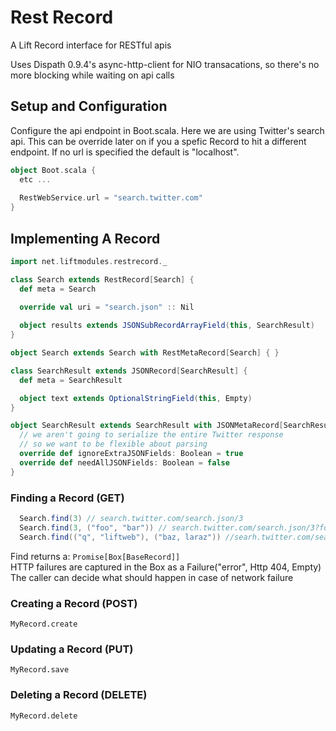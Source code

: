 Rest Record
===========

A Lift Record interface for RESTful apis

Uses Dispath 0.9.4's async-http-client for NIO transacations,
so there's no more blocking while waiting on api calls

## Setup and Configuration

Configure the api endpoint in Boot.scala. Here we are using Twitter's search api. This can be override later on
if you a spefic Record to hit a different endpoint. If no url is specified the default is "localhost". 

```scala
object Boot.scala {
  etc ...
   
  RestWebService.url = "search.twitter.com"
}
```

## Implementing A Record

```scala
import net.liftmodules.restrecord._

class Search extends RestRecord[Search] {
  def meta = Search

  override val uri = "search.json" :: Nil
      
  object results extends JSONSubRecordArrayField(this, SearchResult)
}

object Search extends Search with RestMetaRecord[Search] { }

class SearchResult extends JSONRecord[SearchResult] {
  def meta = SearchResult

  object text extends OptionalStringField(this, Empty)
}

object SearchResult extends SearchResult with JSONMetaRecord[SearchResult] {
  // we aren't going to serialize the entire Twitter response 
  // so we want to be flexible about parsing
  override def ignoreExtraJSONFields: Boolean = true
  override def needAllJSONFields: Boolean = false 
}

```

### Finding a Record (GET)

```scala
  Search.find(3) // search.twitter.com/search.json/3
  Search.find(3, ("foo", "bar")) // search.twitter.com/search.json/3?foo=bar 
  Search.find(("q", "liftweb"), ("baz, laraz")) //searh.twitter.com/search.json?q=liftweb&bax=;larax
```
<div>Find returns a: <code>Promise[Box[BaseRecord]]</code></div>
<div>HTTP failures are captured in the Box as a Failure("error", Http 404, Empty)</div>
<div>The caller can decide what should happen in case of network failure</div>

### Creating a Record (POST)
<div><code>MyRecord.create</code></div>

### Updating a Record (PUT)
<div><code>MyRecord.save</code></div>

### Deleting a Record (DELETE)
<div><code>MyRecord.delete</code></div>


